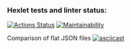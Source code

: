 ### Hexlet tests and linter status:
[![Actions Status](https://github.com/nastasja83/php-project-lvl2/workflows/hexlet-check/badge.svg)](https://github.com/nastasja83/php-project-lvl2/actions)
[![Maintainability](https://codeclimate.com/github/nastasja83/php-project-lvl2/badges/gpa.svg)](https://codeclimate.com/github/nastasja83/php-project-lvl2)



Сomparison of flat JSON files
[![asciicast](https://asciinema.org/a/445984.svg)](https://asciinema.org/a/445984)